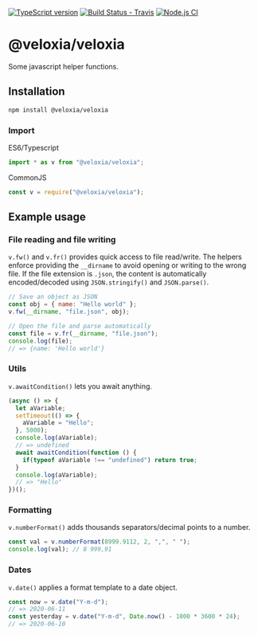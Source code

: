 [![TypeScript version][ts-badge]][typescript-38]
[![Build Status - Travis][travis-badge]][travis-ci]
[![Node.js CI][ga-badge]][ga-ci]

# @veloxia/veloxia

Some javascript helper functions.

## Installation

```bash
npm install @veloxia/veloxia
```

### Import

ES6/Typescript

```javascript
import * as v from "@veloxia/veloxia";
```

CommonJS

```javascript
const v = require("@veloxia/veloxia");
```

## Example usage

### File reading and file writing

`v.fw()` and `v.fr()` provides quick access to file read/write. The helpers enforce providing the `__dirname` to avoid opening or writing to the wrong file. If the file extension is `.json`, the content is automatically encoded/decoded using `JSON.stringify()` and `JSON.parse()`.

```javascript
// Save an object as JSON
const obj = { name: "Hello world" };
v.fw(__dirname, "file.json", obj);

// Open the file and parse automatically
const file = v.fr(__dirname, "file.json");
console.log(file);
// => {name: 'Hello world'}
```

### Utils

`v.awaitCondition()` lets you await anything.

```javascript
(async () => {
  let aVariable;
  setTimeout(() => {
    aVariable = "Hello";
  }, 5000);
  console.log(aVariable);
  // => undefined
  await awaitCondition(function () {
    if(typeof aVariable !== "undefined") return true;
  }
  console.log(aVariable);
  // => "Hello"
})();
```

### Formatting

`v.numberFormat()` adds thousands separators/decimal points to a number.

```javascript
const val = v.numberFormat(8999.9112, 2, ",", " ");
console.log(val); // 8 999,91
```

### Dates

`v.date()` applies a format template to a date object.

```javascript
const now = v.date("Y-m-d");
// => 2020-06-11
const yesterday = v.date("Y-m-d", Date.now() - 1000 * 3600 * 24);
// => 2020-06-10
```

[ts-badge]: https://img.shields.io/badge/TypeScript-3.8-blue.svg
[nodejs-badge]: https://img.shields.io/badge/Node.js->=%2012.13-blue.svg
[travis-badge]: https://travis-ci.org/veloxiadev/veloxia.js.svg?branch=master
[travis-ci]: https://travis-ci.org/github/veloxiadev/veloxia.js
[typescript]: https://www.typescriptlang.org/
[typescript-38]: https://www.typescriptlang.org/docs/handbook/release-notes/typescript-3-8.html
[ga-badge]: https://github.com/veloxiadev/veloxia.js/workflows/Node.js%20CI/badge.svg
[ga-ci]: https://github.com/veloxiadev/veloxia.js/actions
